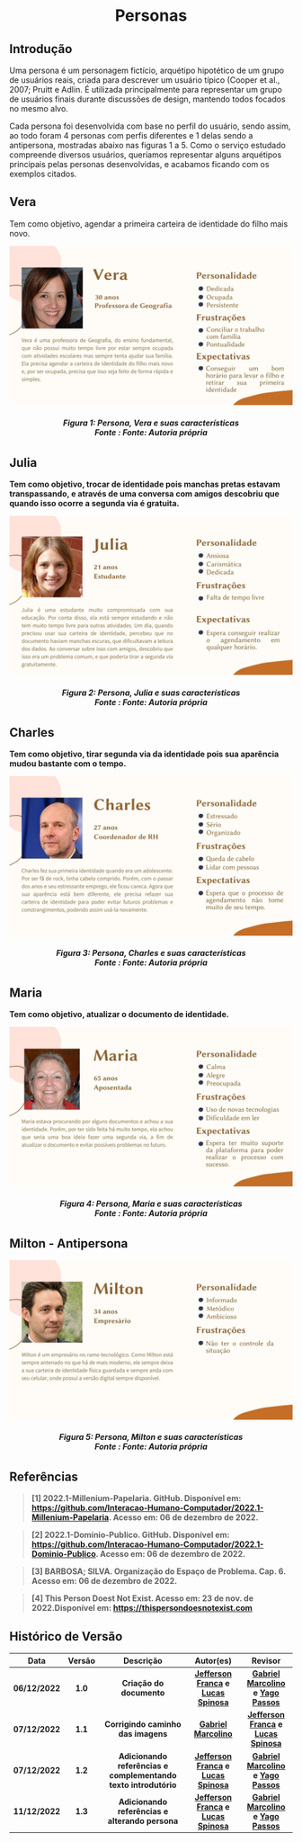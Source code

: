 <h1 align="center">Personas</h1>

## Introdução

Uma persona é um personagem fictício, arquétipo hipotético de um grupo de usuários reais, criada para descrever um usuário típico (Cooper et al., 2007; Pruitt e Adlin. É utilizada principalmente para representar um grupo de usuários finais durante discussões de design, mantendo todos focados no mesmo alvo.

Cada persona foi desenvolvida com base no perfil do usuário, sendo assim, ao todo foram 4 personas com perfis diferentes e 1 delas sendo a antipersona, mostradas abaixo nas figuras 1 a 5. Como o serviço estudado compreende diversos usuários, queríamos representar alguns arquétipos principais pelas personas desenvolvidas, e acabamos ficando com os exemplos citados.

## Vera

Tem como objetivo, agendar a primeira carteira de identidade do filho mais novo.

![Persona, Vera e suas características](images/../../images/personas/Vera.jpg)
<figcaption align='center'>
   <h6><b>Figura 1: Persona, Vera e suas características<br>Fonte : Fonte: Autoria própria</br></h6>
</figcaption>

## Julia

Tem como objetivo, trocar de identidade pois manchas pretas estavam transpassando, e através de uma conversa com amigos descobriu que quando isso ocorre a segunda via é gratuita.

![Persona, Julia e suas características](images/../../images/personas/Julia.jpg)
<figcaption align='center'>
   <h6><b>Figura 2: Persona, Julia e suas características<br>Fonte : Fonte: Autoria própria</br></h6>
</figcaption>

## Charles

Tem como objetivo, tirar segunda via da identidade pois sua aparência mudou bastante com o tempo.

![Persona, Charles e suas características](images/../../images/personas/Charles.jpg)
<figcaption align='center'>
   <h6><b>Figura 3: Persona, Charles e suas características<br>Fonte : Fonte: Autoria própria</br></h6>
</figcaption>

## Maria

Tem como objetivo, atualizar o documento de identidade.

![Persona, Maria e suas características](images/../../images/personas/Maria.jpg)
<figcaption align='center'>
   <h6><b>Figura 4: Persona, Maria e suas características<br>Fonte : Fonte: Autoria própria</br></h6>
</figcaption>

## Milton - Antipersona

![Persona, Milton e suas características](images/../../images/personas/Milton.jpg)
<figcaption align='center'>
   <h6><b>Figura 5: Persona, Milton e suas características<br>Fonte : Fonte: Autoria própria</br></h6>
</figcaption>

## Referências

> [1] 2022.1-Millenium-Papelaria. GitHub. Disponível em: https://github.com/Interacao-Humano-Computador/2022.1-Millenium-Papelaria. Acesso em: 06 de dezembro de 2022.

> [2] 2022.1-Dominio-Publico. GitHub. Disponível em: https://github.com/Interacao-Humano-Computador/2022.1-Dominio-Publico. Acesso em: 06 de dezembro de 2022.

> [3] BARBOSA; SILVA. **Organização do Espaço de Problema**. Cap. 6. Acesso em: 06 de dezembro de 2022.

> [4] This Person Doest Not Exist. Acesso em: 23 de nov. de 2022.Disponível em: https://thispersondoesnotexist.com 

## Histórico de Versão

|    Data    | Versão |                          Descrição                          |                                            Autor(es)                                             |                                               Revisor                                                |
| :--------: | :----: | :---------------------------------------------------------: | :----------------------------------------------------------------------------------------------: | :--------------------------------------------------------------------------------------------------: |
| 06/12/2022 |  1.0   |                    Criação do documento                     | [Jefferson Franca](https://github.com/Frans6) e [Lucas Spinosa](https://github.com/LucasSpinosa) | [Gabriel Marcolino](https://github.com/GabrielMR360) e [Yago Passos](https://github.com/yagompassos) |
| 07/12/2022 |  1.1   |               Corrigindo caminho das imagens                |                       [Gabriel Marcolino](https://github.com/GabrielMR360)                       |   [Jefferson Franca](https://github.com/Frans6) e [Lucas Spinosa](https://github.com/LucasSpinosa)   |
| 07/12/2022 |  1.2   | Adicionando referências e complementando texto introdutório | [Jefferson Franca](https://github.com/Frans6) e [Lucas Spinosa](https://github.com/LucasSpinosa) | [Gabriel Marcolino](https://github.com/GabrielMR360) e [Yago Passos](https://github.com/yagompassos) |
| 11/12/2022 |  1.3   |         Adicionando referências e alterando persona         | [Jefferson Franca](https://github.com/Frans6) e [Lucas Spinosa](https://github.com/LucasSpinosa) | [Gabriel Marcolino](https://github.com/GabrielMR360) e [Yago Passos](https://github.com/yagompassos) |

